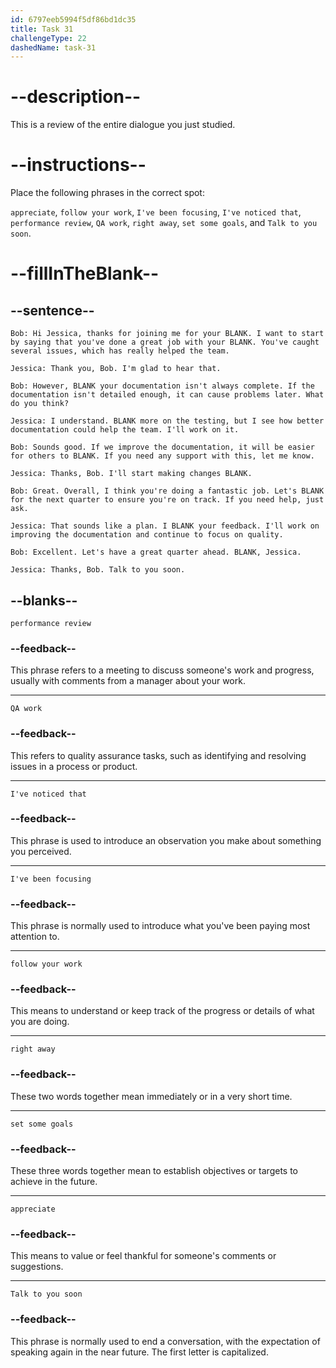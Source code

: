 ```yaml
---
id: 6797eeb5994f5df86bd1dc35
title: Task 31
challengeType: 22
dashedName: task-31
---
```


<!-- REVIEW -->

# --description--

This is a review of the entire dialogue you just studied. 

# --instructions--

Place the following phrases in the correct spot:

`appreciate`, `follow your work`, `I've been focusing`, `I've noticed that`, `performance review`, `QA work`, `right away`, `set some goals`, and `Talk to you soon`.

# --fillInTheBlank--

## --sentence--

`Bob: Hi Jessica, thanks for joining me for your BLANK. I want to start by saying that you've done a great job with your BLANK. You've caught several issues, which has really helped the team.`

`Jessica: Thank you, Bob. I'm glad to hear that.`

`Bob: However, BLANK your documentation isn't always complete. If the documentation isn't detailed enough, it can cause problems later. What do you think?`

`Jessica: I understand. BLANK more on the testing, but I see how better documentation could help the team. I'll work on it.`

`Bob: Sounds good. If we improve the documentation, it will be easier for others to BLANK. If you need any support with this, let me know.`

`Jessica: Thanks, Bob. I'll start making changes BLANK.`

`Bob: Great. Overall, I think you're doing a fantastic job. Let's BLANK for the next quarter to ensure you're on track. If you need help, just ask.`

`Jessica: That sounds like a plan. I BLANK your feedback. I'll work on improving the documentation and continue to focus on quality.`

`Bob: Excellent. Let's have a great quarter ahead. BLANK, Jessica.`

`Jessica: Thanks, Bob. Talk to you soon.`

## --blanks--

`performance review`

### --feedback--

This phrase refers to a meeting to discuss someone's work and progress, usually with comments from a manager about your work.

---

`QA work`

### --feedback--

This refers to quality assurance tasks, such as identifying and resolving issues in a process or product.

---

`I've noticed that`

### --feedback--

This phrase is used to introduce an observation you make about something you perceived.

---

`I've been focusing`

### --feedback--

This phrase is normally used to introduce what you've been paying most attention to.

---

`follow your work`

### --feedback--

This means to understand or keep track of the progress or details of what you are doing.

---

`right away`

### --feedback--

These two words together mean immediately or in a very short time.

---

`set some goals`

### --feedback--

These three words together mean to establish objectives or targets to achieve in the future.

---

`appreciate`

### --feedback--

This means to value or feel thankful for someone's comments or suggestions.

---

`Talk to you soon`

### --feedback--

This phrase is normally used to end a conversation, with the expectation of speaking again in the near future. The first letter is capitalized.
